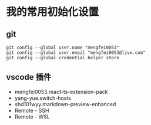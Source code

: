 # 我的常用初始化设置

## git

```
git config --global user.name "mengfei0053"
git config --global user.email "mengfei0053@live.com"
git config --global credential.helper store
```

## vscode 插件

- mengfei0053.react-ts-extension-pack
- yang-yue.switch-hosts
- shd101wyy.markdown-preview-enhanced
- Remote - SSH
- Remote - WSL
